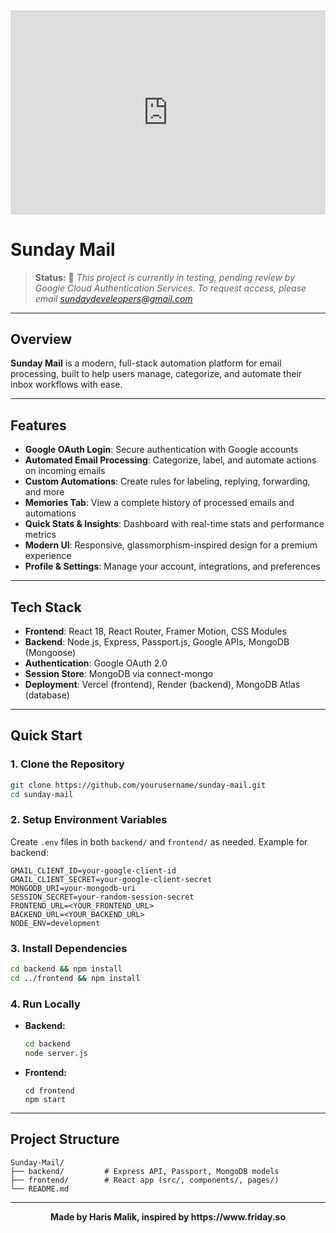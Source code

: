 <div style="position: relative; padding-bottom: 64.8014440433213%; height: 0;"><iframe src="https://www.loom.com/embed/f35eb9def5b64e028a9e2d081e30e898?sid=a76e9afa-7585-4b57-8129-6b78daabd4f0" frameborder="0" webkitallowfullscreen mozallowfullscreen allowfullscreen style="position: absolute; top: 0; left: 0; width: 100%; height: 100%;"></iframe></div>


# Sunday Mail

> **Status:** 🚧 _This project is currently in testing, pending review by Google Cloud Authentication Services. To request access, please email [sundaydeveleopers@gmail.com](mailto:sundaydeveleopers@gmail.com)_

---

## Overview

**Sunday Mail** is a modern, full-stack automation platform for email processing, built to help users manage, categorize, and automate their inbox workflows with ease.

---

## Features

- **Google OAuth Login**: Secure authentication with Google accounts
- **Automated Email Processing**: Categorize, label, and automate actions on incoming emails
- **Custom Automations**: Create rules for labeling, replying, forwarding, and more
- **Memories Tab**: View a complete history of processed emails and automations
- **Quick Stats & Insights**: Dashboard with real-time stats and performance metrics
- **Modern UI**: Responsive, glassmorphism-inspired design for a premium experience
- **Profile & Settings**: Manage your account, integrations, and preferences

---

## Tech Stack

- **Frontend**: React 18, React Router, Framer Motion, CSS Modules
- **Backend**: Node.js, Express, Passport.js, Google APIs, MongoDB (Mongoose)
- **Authentication**: Google OAuth 2.0
- **Session Store**: MongoDB via connect-mongo
- **Deployment**: Vercel (frontend), Render (backend), MongoDB Atlas (database)

---

## Quick Start

### 1. Clone the Repository
```bash
git clone https://github.com/yourusername/sunday-mail.git
cd sunday-mail
```

### 2. Setup Environment Variables
Create `.env` files in both `backend/` and `frontend/` as needed. Example for backend:
```env
GMAIL_CLIENT_ID=your-google-client-id
GMAIL_CLIENT_SECRET=your-google-client-secret
MONGODB_URI=your-mongodb-uri
SESSION_SECRET=your-random-session-secret
FRONTEND_URL=<YOUR_FRONTEND_URL>
BACKEND_URL=<YOUR_BACKEND_URL>
NODE_ENV=development
```

### 3. Install Dependencies
```bash
cd backend && npm install
cd ../frontend && npm install
```

### 4. Run Locally
- **Backend:**
  ```bash
  cd backend
  node server.js
  ```
- **Frontend:**
  ```
  cd frontend
  npm start
  ```


---

## Project Structure

```
Sunday-Mail/
├── backend/         # Express API, Passport, MongoDB models
├── frontend/        # React app (src/, components/, pages/)
└── README.md
```

---

<p align="center"><b>Made by Haris Malik, inspired by https://www.friday.so</b></p>
